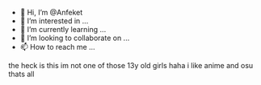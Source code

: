 - 👋 Hi, I’m @Anfeket
- 👀 I’m interested in ...
- 🌱 I’m currently learning ...
- 💞️ I’m looking to collaborate on ...
- 📫 How to reach me ...

<!---
Anfeket/Anfeket is a ✨ special ✨ repository because its `README.md` (this file) appears on your GitHub profile.
You can click the Preview link to take a look at your changes.
--->

the heck is this im not one of those 13y old girls haha
i like anime and osu thats all
